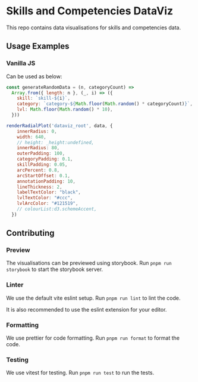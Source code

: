 # Skills and Competencies DataViz

This repo contains data visualisations for skills and competencies data.

## Usage Examples

### Vanilla JS

Can be used as below:

```js
const generateRandomData = (n, categoryCount) =>
  Array.from({ length: n }, (_, i) => ({
    skill: `skill-${i}`,
    category: `category-${Math.floor(Math.random() * categoryCount)}`,
    lvl: Math.floor(Math.random() * 10),
  }))

renderRadialPlot('dataviz_root', data, {
    innerRadius: 0,
    width: 640,
    // height: _height:undefined,
    innerRadius: 80,
    outerPadding: 100,
    categoryPadding: 0.1,
    skillPadding: 0.05,
    arcPercent: 0.8,
    arcStartOffset: 0.1,
    annotationPadding: 10,
    lineThickness: 2,
    labelTextColor: "black",
    lvlTextColor: "#ccc",
    lvlArcColor: "#121519",
    // colourList:d3.schemeAccent,
  })
```

## Contributing

### Preview

The visualisations can be previewed using storybook.
Run `pnpm run storybook` to start the storybook server.

### Linter

We use the default vite eslint setup. Run `pnpm run lint` to lint the code.

It is also recommended to use the eslint extension for your editor.

### Formatting

We use prettier for code formatting. Run `pnpm run format` to format the code.

### Testing

<!-- TODO: Implement testing -->

We use vitest for testing. Run `pnpm run test` to run the tests.
